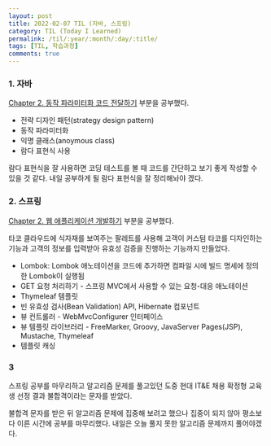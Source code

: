 ```yaml
---
layout: post
title: 2022-02-07 TIL (자바, 스프링) 
category: TIL (Today I Learned)
permalink: /til/:year/:month/:day/:title/
tags: [TIL, 학습과정]
comments: true
---
```




### 1. 자바

[Chapter 2. 동작 파라미터화 코드 전달하기](https://sulimchoi.github.io/til/2022/02/08/behaviorparameterization/) 부분을 공부했다.

- 전략 디자인 패턴(strategy design pattern)
- 동작 파라미터화
- 익명 클래스(anoymous class)
- 람다 표현식 사용



람다 표현식을 잘 사용하면 코딩 테스트를 볼 때 코드를 간단하고 보기 좋게 작성할 수 있을 것 같다. 내일 공부하게 될 람다 표현식을 잘 정리해놔야 겠다.





### 2. 스프링

[Chapter 2. 웹 애플리케이션 개발하기](https://sulimchoi.github.io/til/2022/02/08/developewebapplication/) 부분을 공부했다.

타코 클라우드에 식자재를 보여주는 팔레트를 사용해 고객이 커스텀 타코를 디자인하는 기능과 고객의 정보를 입력받아 유효성 검증을 진행하는 기능까지 만들었다.

- Lombok: Lombok 애노테이션을 코드에 추가하면 컴파일 시에 빌드 명세에 정의한 Lombok이 실행됨
- GET 요청 처리하기 - 스프링 MVC에서 사용할 수 있는 요청-대응 애노테이션
- Thymeleaf 템플릿
- 빈 유효성 검사(Bean Validation) API, Hibernate 컴포넌트
- 뷰 컨트롤러 - WebMvcConfigurer 인터페이스
- 뷰 템플릿 라이브러리 - FreeMarker, Groovy, JavaServer Pages(JSP), Mustache, Thymeleaf
- 템플릿 캐싱





### 3

스프링 공부를 마무리하고 알고리즘 문제를 풀고있던 도중 현대 IT&E 채용 확정형 교육생 선정 결과 불합격이라는 문자를 받았다. 



불합격 문자를 받은 뒤 알고리즘 문제에 집중해 보려고 했으나 집중이 되지 않아 평소보다 이른 시간에 공부를 마무리했다. 내일은 오늘 풀지 못한 알고리즘 문제까지 풀어야겠다.
